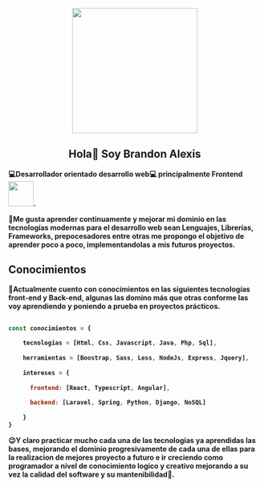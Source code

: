 <p align="center">
  <img src="https://tuscreaciones.com/wp-content/uploads/2020/07/DisenoWebGif2.gif" width="250">
  <h2 align="center">Hola👋 Soy <strong>Brandon Alexis<strong></h2>
</p>
<p>
  💻Desarrollador orientado desarrollo web💻 principalmente <strong>Frontend</strong>
  <img src="https://raw.githubusercontent.com/gist/ManulMax/2d20af60d709805c55fd784ca7cba4b9/raw/bcfeac7604f674ace63623106eb8bb8471d844a6/github.gif" width="50">.
</p>
    
<p>
  💪Me gusta aprender continuamente y mejorar mi dominio en las tecnologías modernas para el desarrollo web sean Lenguajes, Librerías, Frameworks, prepocesadores entre otras me propongo el objetivo de aprender poco a poco, implementandolas a mis futuros proyectos.
</p>

## Conocimientos ##

<p>
  🧠Actualmente cuento con conocimientos en las siguientes tecnologías front-end y Back-end, algunas las domino más que otras conforme las voy aprendiendo y poniendo a prueba    en proyectos prácticos.
</p>

```javascript
   
const conocimientos = {
    
    tecnologias = [Html, Css, Javascript, Java, Php, Sql],
    
    herramientas = [Boostrap, Sass, Less, NodeJs, Express, Jquery],
    
    intereses = {
    
      frontend: [React, Typescript, Angular],
    
      backend: [Laravel, Spring, Python, Django, NoSQL]
    
    }
}
```
    
<p>
  😉Y claro practicar mucho cada una de las tecnologias ya aprendidas las bases, mejorando el dominio progresivamente de cada una de ellas para la realizacion de mejores proyecto a futuro e ir creciendo como programador a nivel de conocimiento logico y creativo mejorando a su vez la calidad del software y su mantenibilidad🙂.
</p>
